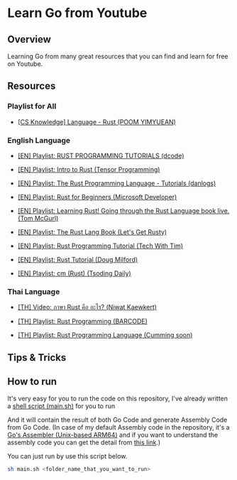 # Learn Go from Youtube

## Overview

Learning Go from many great resources that you can find and learn for free on Youtube.

## Resources

### Playlist for All

- [[CS Knowledge] Language - Rust (POOM YIMYUEAN)](https://www.youtube.com/playlist?list=PL4gb8oBUMvan04jx76rLKhKPYDdM3eQX7)

### English Language

- [[EN] Playlist: RUST PROGRAMMING TUTORIALS (dcode)](https://www.youtube.com/playlist?list=PLVvjrrRCBy2JSHf9tGxGKJ-bYAN_uDCUL)

- [[EN] Playlist: Intro to Rust (Tensor Programming)](https://www.youtube.com/playlist?list=PLJbE2Yu2zumDF6BX6_RdPisRVHgzV02NW)

- [[EN] Playlist: The Rust Programming Language - Tutorials (danlogs)](https://www.youtube.com/playlist?list=PLK_g1a_cAfaaAO6io1Tluy7EZXhAAK1lC)

- [[EN] Playlist: Rust for Beginners (Microsoft Developer)](https://www.youtube.com/playlist?list=PLlrxD0HtieHjbTjrchBwOVks_sr8EVW1x)

- [[EN] Playlist: Learning Rust! Going through the Rust Language book live. (Tom McGurl)](https://www.youtube.com/playlist?list=PLSbgTZYkscaoV8me47mKqSM6BBSZ73El6)

- [[EN] Playlist: The Rust Lang Book (Let's Get Rusty)](https://www.youtube.com/playlist?list=PLai5B987bZ9CoVR-QEIN9foz4QCJ0H2Y8)
  
- [[EN] Playlist: Rust Programming Tutorial (Tech With Tim)](https://www.youtube.com/playlist?list=PLzMcBGfZo4-nyLTlSRBvo0zjSnCnqjHYQ)
  
- [[EN] Playlist: Rust Tutorial (Doug Milford)](https://www.youtube.com/playlist?list=PLLqEtX6ql2EyPAZ1M2_C0GgVd4A-_L4_5)

- [[EN] Playlist: cm (Rust) (Tsoding Daily)](https://www.youtube.com/playlist?list=PLpM-Dvs8t0VaMLIZWykFodq4xNvqGoYmO)

### Thai Language

- [[TH] Video: ภาษา Rust คือ อะไร? (Niwat Kaewkert)](https://www.youtube.com/watch?v=tQLUfsEZfFM)

- [[TH] Playlist: Rust Programming (BARCODE)](https://www.youtube.com/playlist?list=PLtfWtWKHvrn8fRqhbbrbIZF1tW21sxbqi)

- [[TH] Playlist: Rust Programming Language (Cumming soon)](https://www.youtube.com/playlist?list=PLiVVfnY4ieNoacRsIQtD-0oSVyC0XC-KJ)

## Tips & Tricks

## How to run

It's very easy for you to run the code on this repository, I've already written a [shell script (main.sh)](https://github.com/LebrancWorkshop/Learn-Go-from-Youtube/blob/main/main.sh) for you to run  

And it will contain the result of both Go Code and generate Assembly Code from Go Code. (In case of my default Assembly code in the repository, it's a [Go's Assembler (Unix-based ARM64)](https://github.com/LebrancWorkshop/Learn-Go-from-Youtube/search?l=Motorola+68K+Assembly) and if you want to understand the assembly code you can get the detail from [this link](https://go.dev/doc/asm).)

You can just run by use this script below.

```bash
sh main.sh <folder_name_that_you_want_to_run>
```

